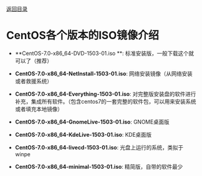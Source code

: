 [返回目录](/README.md)

# CentOS各个版本的ISO镜像介绍

* **CentOS-7.0-x86\_64-DVD-1503-01.iso **: 标准安装版，一般下载这个就可以了（推荐）

* **CentOS-7.0-x86\_64-NetInstall-1503-01.iso**: 网络安装镜像（从网络安装或者救援系统）

* **CentOS-7.0-x86\_64-Everything-1503-01.iso**: 对完整版安装盘的软件进行补充，集成所有软件。（包含centos7的一套完整的软件包，可以用来安装系统或者填充本地镜像）
* **CentOS-7.0-x86\_64-GnomeLive-1503-01.iso**: GNOME桌面版
* **CentOS-7.0-x86\_64-KdeLive-1503-01.iso**: KDE桌面版
* **CentOS-7.0-x86\_64-livecd-1503-01.iso**: 光盘上运行的系统，类拟于winpe
* **CentOS-7.0-x86\_64-minimal-1503-01.iso**: 精简版，自带的软件最少



